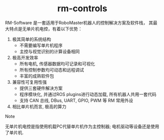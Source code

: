 <h1 style="text-align:center">rm-controls</h1>
RM-Software 是一套适用于RoboMaster机器人的控制解决方案及软件栈， 其最大特点是无单片机电控，有着以下优势：

1. 极其简单的系统结构
   * 不需要编写单片机程序
   * 主控与视觉识别的计算设备相同
2. 极高开发效率
   * 所有电机, 传感器数据均可记录和可视化
   * 所有控制参数均可动态和远程调试
   * 丰富的成熟软件包
3. 兼容性可复用性强
   * 提供三套硬件解决方案
   * 程序模块化, 并通过ROS plugins进行动态加载, 所有机器人共用一套代码
   * 支持 CAN 总线, DBus, UART, GPIO, PWM 等 RM 常用外设
4. 相比单片机而言, 极高的算力

> [!Note]
>
>无单片机电控是指使用机载PC代替单片机作为主控制器; 电机驱动等设备还是使用了单片机.